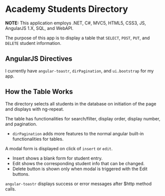 # Academy Students Directory

**NOTE:** This application employs .NET, C#, MVC5, HTML5, CSS3, JS, AngularJS 1.X, SQL, and WebAPI.

The purpose of this app is to display a table that `SELECT`, `POST`, `PUT`, and `DELETE` student information.

## AngularJS Directives

I currently have `angular-toastr`, `dirPagination`, and `ui.bootstrap` for my app.

## How the Table Works

The directory selects all students in the database on initiation of the page and displays with ng-repeat.

The table has functionalities for search/filter, display order, display number, and pagination.

* `dirPagination` adds more features to the normal angular built-in functionalities for tables.

A modal form is displayed on click of `insert` or `edit`. 

* Insert shows a blank form for student entry. 
* Edit shows the corresponding student info that can be changed.
* Delete button is shown only when modal is triggered with the Edit buttons.

`angular-toastr` displays success or error messages after $http method calls.
